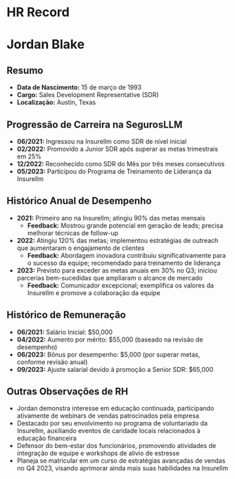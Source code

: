 # HR Record

# Jordan Blake

## Resumo
- **Data de Nascimento:** 15 de março de 1993  
- **Cargo:** Sales Development Representative (SDR)  
- **Localização:** Austin, Texas  

## Progressão de Carreira na SegurosLLM
- **06/2021:** Ingressou na Insurellm como SDR de nível inicial  
- **02/2022:** Promovido a Junior SDR após superar as metas trimestrais em 25%  
- **12/2022:** Reconhecido como SDR do Mês por três meses consecutivos  
- **05/2023:** Participou do Programa de Treinamento de Liderança da Insurellm  

## Histórico Anual de Desempenho
- **2021:** Primeiro ano na Insurellm; atingiu 90% das metas mensais  
  - **Feedback:** Mostrou grande potencial em geração de leads; precisa melhorar técnicas de follow-up  
- **2022:** Atingiu 120% das metas; implementou estratégias de outreach que aumentaram o engajamento de clientes  
  - **Feedback:** Abordagem inovadora contribuiu significativamente para o sucesso da equipe; recomendado para treinamento de liderança  
- **2023:** Previsto para exceder as metas anuais em 30% no Q3; iniciou parcerias bem-sucedidas que ampliaram o alcance de mercado  
  - **Feedback:** Comunicador excepcional; exemplifica os valores da Insurellm e promove a colaboração da equipe  

## Histórico de Remuneração
- **06/2021:** Salário Inicial: $50,000  
- **04/2022:** Aumento por mérito: $55,000 (baseado na revisão de desempenho)  
- **06/2023:** Bônus por desempenho: $5,000 (por superar metas, conforme revisão anual)  
- **09/2023:** Ajuste salarial devido à promoção a Senior SDR: $65,000  

## Outras Observações de RH
- Jordan demonstra interesse em educação continuada, participando ativamente de webinars de vendas patrocinados pela empresa  
- Destacado por seu envolvimento no programa de voluntariado da Insurellm, auxiliando eventos de caridade locais relacionados à educação financeira  
- Defensor do bem-estar dos funcionários, promovendo atividades de integração de equipe e workshops de alívio de estresse  
- Planeja se matricular em um curso de estratégias avançadas de vendas no Q4 2023, visando aprimorar ainda mais suas habilidades na Insurellm
